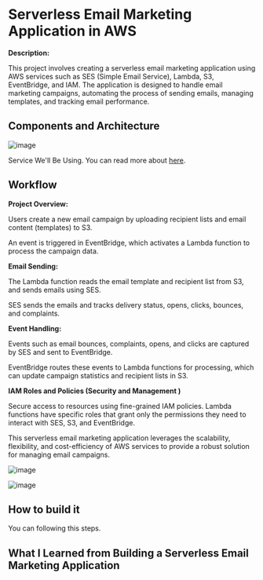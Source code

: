 # Serverless Email Marketing Application in AWS

**Description:**

This project involves creating a serverless email marketing application using 
AWS services such as SES (Simple Email Service), Lambda, S3, EventBridge, and 
IAM. The application is designed to handle email marketing campaigns, 
automating the process of sending emails, managing templates, and tracking 
email performance. 


## Components and Architecture

![image](https://github.com/MdShafiurRahman0/serverless-email-marketing-application-in-aws/assets/113176437/2c187e96-a034-4745-9cb6-b49d2742fc7a)

Service We'll Be Using. You can read more about [here](./docs/architecture.md).


##  Workflow

**Project Overview:** 

Users create a new email campaign by uploading recipient lists and email 
content (templates) to S3. 

An event is triggered in EventBridge, which activates a Lambda function to 
process the campaign data. 


**Email Sending:** 

The Lambda function reads the email template and recipient list from S3, and 
sends emails using SES. 

SES sends the emails and tracks delivery status, opens, clicks, bounces, and 
complaints. 


**Event Handling:** 

Events such as email bounces, complaints, opens, and clicks are captured by 
SES and sent to EventBridge. 

EventBridge routes these events to Lambda functions for processing, which can 
update campaign statistics and recipient lists in S3. 


**IAM Roles and Policies (Security and Management )** 

Secure access to resources using fine-grained IAM policies. Lambda functions 
have specific roles that grant only the permissions they need to interact 
with SES, S3, and EventBridge. 


This serverless email marketing application leverages the scalability, 
flexibility, and cost-efficiency of AWS services to provide a robust solution 
for managing email campaigns. 

![image](https://github.com/MdShafiurRahman0/serverless-email-marketing-application-in-aws/assets/113176437/e026c0ac-156c-402f-a36b-c0124823d18c)

![image](https://github.com/MdShafiurRahman0/serverless-email-marketing-application-in-aws/assets/113176437/d9bfb28c-253e-4a5b-8d74-049dc34873bf)


## How to build it

You can following this steps.


## What I Learned from Building a Serverless Email Marketing Application

